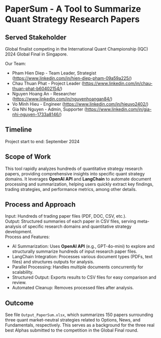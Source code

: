 # PaperSum - A Tool to Summarize Quant Strategy Research Papers

## Served Stakeholder
Global finalist competing in the International Quant Championship (IQC) 2024 Global Final in Singapore.


Our Team:
+ Pham Hien Diep - Team Leader, Strategist (https://www.linkedin.com/in/hien-diep-pham-09a59a225/)
+ Chau Thuan Phat - Project Leader (https://www.linkedin.com/in/chau-thuan-phat-b60402154/)
+ Nguyen Hoang An - Researcher (https://www.linkedin.com/in/nguyenhoangan84/)
+ Vo Minh Hieu - Engineer (https://www.linkedin.com/in/hieuvo2402/)
+ Gia Nhi Nguyen -  Admin, Supporter (https://www.linkedin.com/in/gia-nhi-nguyen-1733a8146/)
  
## Timeline
Project start to end: September 2024

## Scope of Work
This tool rapidly analyzes hundreds of quantitative strategy research papers, providing comprehensive insights into specific quant strategy domains. It leverages **OpenAI API** and **LangChain** to automate document processing and summarization, helping users quickly extract key findings, trading strategies, and performance metrics, among other details.

## Process and Approach
Input: Hundreds of trading paper files (PDF, DOC, CSV, etc.).  
Output: Structured summaries of each paper in CSV files, serving meta-analysis of specific research domains and quantitative strategy development.  
Process and Features:  
- AI Summarization: Uses **OpenAI API** (e.g., GPT-4o-mini) to explore and structurally summarize hundreds of input research paper files.
- LangChain Integration: Processes various document types (PDFs, text files) and structures outputs for analysis.
- Parallel Processing: Handles multiple documents concurrently for scalability.
- Structured Output: Exports results to CSV files for easy comparison and review.
- Automated Cleanup: Removes processed files after analysis.

## Outcome
See file `Output_PaperSum.xlsx`, which summarizes 150 papers surrounding three quant market-neutral strategies related to Options, News, and Fundamentals, respectively. This serves as a background for the three real best Alphas submitted to the competition in the Global Final round.
